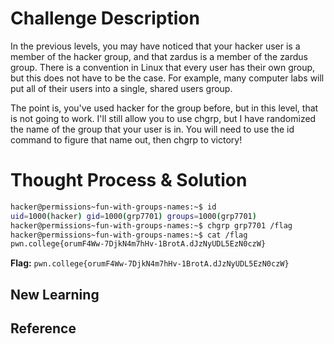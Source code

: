 # Challenge Description
In the previous levels, you may have noticed that your hacker user is a member of the hacker group, and that zardus is a member of the zardus group. There is a convention in Linux that every user has their own group, but this does not have to be the case. For example, many computer labs will put all of their users into a single, shared users group.

The point is, you've used hacker for the group before, but in this level, that is not going to work. I'll still allow you to use chgrp, but I have randomized the name of the group that your user is in. You will need to use the id command to figure that name out, then chgrp to victory!
# Thought Process & Solution

```bash
hacker@permissions~fun-with-groups-names:~$ id
uid=1000(hacker) gid=1000(grp7701) groups=1000(grp7701)
hacker@permissions~fun-with-groups-names:~$ chgrp grp7701 /flag
hacker@permissions~fun-with-groups-names:~$ cat /flag
pwn.college{orumF4Ww-7DjkN4m7hHv-1BrotA.dJzNyUDL5EzN0czW}
```
**Flag:** `pwn.college{orumF4Ww-7DjkN4m7hHv-1BrotA.dJzNyUDL5EzN0czW}`
## New Learning
## Reference
